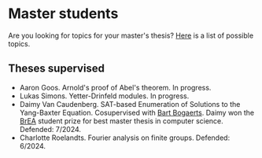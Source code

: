 # Master students

Are you looking for topics for your master's thesis? [Here](files/master.pdf) is a list of possible topics. 

## Theses supervised

* Aaron Goos. Arnold's proof of Abel's theorem. In progress.
* Lukas Simons. Yetter-Drinfeld modules. In progress. 
* Daimy Van Caudenberg. SAT-based Enumeration of Solutions to the Yang-Baxter Equation. Cosupervised with [Bart Bogaerts](https://www.bartbogaerts.eu).  Daimy won the [BrEA](https://www.brea.be/aboutbrea?lang=en) student prize for best master thesis in computer science. Defended: 7/2024.
* Charlotte Roelandts. Fourier analysis on finite groups. Defended: 6/2024.

